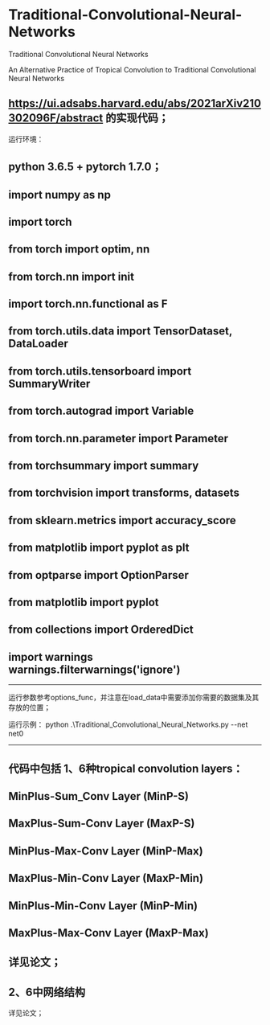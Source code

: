 # Traditional-Convolutional-Neural-Networks
 Traditional Convolutional Neural Networks

An Alternative Practice of Tropical Convolution to Traditional Convolutional Neural Networks

https://ui.adsabs.harvard.edu/abs/2021arXiv210302096F/abstract
的实现代码；
---------------------------------------------------------------------------------------------------------------------------
运行环境：

python 3.6.5 + pytorch 1.7.0；
---------------------------------------------------------------------------------------------------------------------------
import numpy as np
---------------------------------------------------------------------------------------------------------------------------
import torch
---------------------------------------------------------------------------------------------------------------------------
from torch import optim, nn
---------------------------------------------------------------------------------------------------------------------------
from torch.nn import init
---------------------------------------------------------------------------------------------------------------------------
import torch.nn.functional as F
---------------------------------------------------------------------------------------------------------------------------
from torch.utils.data import TensorDataset, DataLoader
---------------------------------------------------------------------------------------------------------------------------
from torch.utils.tensorboard import SummaryWriter
---------------------------------------------------------------------------------------------------------------------------
from torch.autograd import Variable
---------------------------------------------------------------------------------------------------------------------------
from torch.nn.parameter import Parameter
---------------------------------------------------------------------------------------------------------------------------
from torchsummary import summary
---------------------------------------------------------------------------------------------------------------------------
from torchvision import transforms, datasets
---------------------------------------------------------------------------------------------------------------------------
from sklearn.metrics import accuracy_score
---------------------------------------------------------------------------------------------------------------------------
from matplotlib import pyplot as plt
---------------------------------------------------------------------------------------------------------------------------
from optparse import OptionParser
---------------------------------------------------------------------------------------------------------------------------
from matplotlib import pyplot
---------------------------------------------------------------------------------------------------------------------------
from collections import OrderedDict
---------------------------------------------------------------------------------------------------------------------------
import warnings
warnings.filterwarnings('ignore')
---------------------------------------------------------------------------------------------------------------------------

---------------------------------------------------------------------------------------------------------------------------

运行参数参考options_func，并注意在load_data中需要添加你需要的数据集及其存放的位置；

运行示例：
python .\Traditional_Convolutional_Neural_Networks.py --net net0

---------------------------------------------------------------------------------------------------------------------------

代码中包括
1、6种tropical convolution layers：
---------------------------------------------------------------------------------------------------------------------------
MinPlus-Sum_Conv Layer (MinP-S)
---------------------------------------------------------------------------------------------------------------------------
MaxPlus-Sum-Conv Layer (MaxP-S)
---------------------------------------------------------------------------------------------------------------------------
MinPlus-Max-Conv Layer (MinP-Max)
---------------------------------------------------------------------------------------------------------------------------
MaxPlus-Min-Conv Layer (MaxP-Min)
---------------------------------------------------------------------------------------------------------------------------
MinPlus-Min-Conv Layer (MinP-Min)
---------------------------------------------------------------------------------------------------------------------------
MaxPlus-Max-Conv Layer (MaxP-Max)
---------------------------------------------------------------------------------------------------------------------------
详见论文；
---------------------------------------------------------------------------------------------------------------------------
2、6中网络结构
---------------------------------------------------------------------------------------------------------------------------
详见论文；


